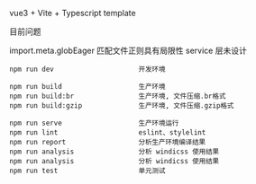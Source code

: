 vue3 + Vite + Typescript template

目前问题

import.meta.globEager 匹配文件正则具有局限性
service 层未设计

```
npm run dev                     开发环境

npm run build                   生产环境
npm run build:br                生产环境, 文件压缩.br格式
npm run build:gzip              生产环境, 文件压缩.gzip格式

npm run serve                   生产环境运行
npm run lint                    eslint、stylelint
npm run report                  分析生产环境编译结果
npm run analysis                分析 windicss 使用结果
npm run analysis                分析 windicss 使用结果
npm run test                    单元测试
```